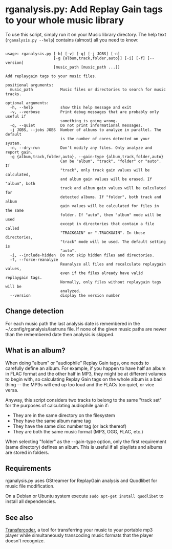 # rganalysis.py: Add Replay Gain tags to your whole music library

To use this script, simply run it on your Music library directory. The
help text (`rganalysis.py --help`) contains (almost) all you need to
know:

<pre><code>
usage: rganalysis.py [-h] [-v] [-q] [-j JOBS] [-n]
                     [-g {album,track,folder,auto}] [-i] [-f] [--version]
                     [music_path [music_path ...]]

Add replaygain tags to your music files.

positional arguments:
  music_path            Music files or directories to search for music tracks.

optional arguments:
  -h, --help            show this help message and exit
  -v, --verbose         Print debug messages that are probably only useful if
                        something is going wrong.
  -q, --quiet           Do not print informational messages.
  -j JOBS, --jobs JOBS  Number of albums to analyze in parallel. The default
                        is the number of cores detected on your system.
  -n, --dry-run         Don't modify any files. Only analyze and report gain.
  -g {album,track,folder,auto}, --gain-type {album,track,folder,auto}
                        Can be "album", "track", "folder" or "auto". If
                        "track", only track gain values will be calculated,
                        and album gain values will be erased. If "album", both
                        track and album gain values will be calculated for
                        detected albums. If "folder", both track and album
                        gain values will be calculated for files in the same
                        folder. If "auto", then "album" mode will be used
                        except in directories that contain a file called
                        "TRACKGAIN" or ".TRACKGAIN". In these directories,
                        "track" mode will be used. The default setting is
                        "auto".
  -i, --include-hidden  Do not skip hidden files and directories.
  -f, --force-reanalyze
                        Reanalyze all files and recalculate replaygain values,
                        even if the files already have valid replaygain tags.
                        Normally, only files without replaygain tags will be
                        analyzed.
  --version             display the version number
</pre></code>

## Change detection

For each music path the last analysis date is remembered in the
~/.config/rganalysis/lastruns file.
If none of the given music paths are newer than the remembered date
then analysis is skipped.

## What is an album?

When doing "album" or "audiophile" Replay Gain tags, one needs to
carefully define an album. For example, if you happen to have half an
album in FLAC format and the other half in MP3, they might be at
different volumes to begin with, so calculating Replay Gain tags on
the whole album is a bad thing -- the MP3s will end up too loud and
the FLACs too quiet, or vice versa.

Anyway, this script considers two tracks to belong to the same "track
set" for the purposes of calculating audiophile gain if:

* They are in the same directory on the filesystem
* They have the same album name tag
* They have the same disc number tag (or lack thereof)
* They are both the same music format (MP3, OGG, FLAC, etc.)

When selecting "folder" as the --gain-type option, only the first
requirement (same directory) defines an album. This is useful if
all playlists and albums are stored in folders.

## Requirements

rganalysis.py uses GStreamer for ReplayGain analysis and Quodlibet
for music file modification.

On a Debian or Ubuntu system execute ``sudo apt-get install quodlibet``
to install all dependencies.

## See also

[Transfercoder](https://github.com/wummel/transfercoder), a
tool for transferring your music to your portable mp3 player while
simultaneously transcoding music formats that the player doesn't
recognize.
